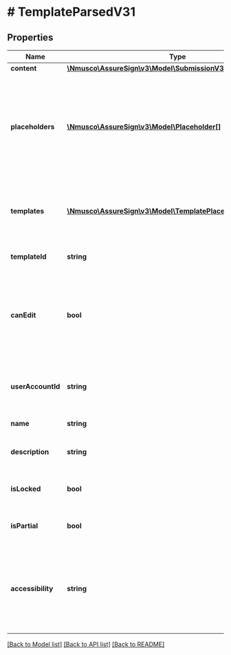 # # TemplateParsedV31

## Properties

Name | Type | Description | Notes
------------ | ------------- | ------------- | -------------
**content** | [**\Nmusco\AssureSign\v3\Model\SubmissionV32**](.md) |  | [optional] 
**placeholders** | [**\Nmusco\AssureSign\v3\Model\Placeholder[]**](Placeholder.md) | Provides a list of the data elements used in the template that must be provided when referencing the template. | [optional] 
**templates** | [**\Nmusco\AssureSign\v3\Model\TemplatePlaceholderValuesV32[]**](TemplatePlaceholderValuesV32.md) | Provides a list of referenced templates and related placeholder values. | [optional] 
**templateId** | **string** | Id of provided template | [optional] 
**canEdit** | **bool** | Deprecated.  With the introduction of entity permissions in version 6.32, this property is no longer used | [optional] 
**userAccountId** | **string** | Id of the User Account which this template belongs to | [optional] 
**name** | **string** | Template name | [optional] 
**description** | **string** | Describes what the template is used for | [optional] 
**isLocked** | **bool** | Is the template locked for editing | [optional] 
**isPartial** | **bool** | Can this template be submitted as-is | [optional] 
**accessibility** | **string** | Deprecated.  With the introduction of entity permissions in version 6.32, this property is no longer used | [optional] 

[[Back to Model list]](../../README.md#documentation-for-models) [[Back to API list]](../../README.md#documentation-for-api-endpoints) [[Back to README]](../../README.md)


